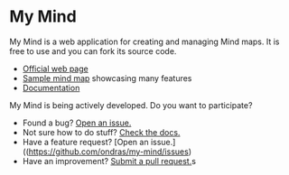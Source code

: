 My Mind
=======

My Mind is a web application for creating and managing Mind maps. It is free to use and you can fork its source code.

* [Official web page](http://my-mind.github.io/)
* [Sample mind map](http://my-mind.github.io/?map=examples/features.mymind) showcasing many features
* [Documentation](https://github.com/ondras/my-mind/wiki)

My Mind is being actively developed. Do you want to participate?

* Found a bug? [Open an issue.](https://github.com/ondras/my-mind/issues)
* Not sure how to do stuff? [Check the docs.](https://github.com/ondras/my-mind/wiki)
* Have a feature request? [Open an issue.]((https://github.com/ondras/my-mind/issues)
* Have an improvement? [Submit a pull request.](https://github.com/ondras/my-mind/pull)s
